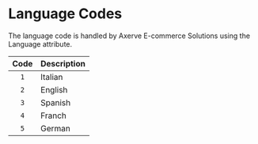 # Language Codes 

The language code is handled by Axerve E-commerce Solutions using the Language attribute. 

| Code | Description | 
| :--: | ----------- |
| `1`  | Italian | 
| `2`  | English | 
| `3`  | Spanish | 
| `4`  | Franch  | 
| `5`  | German  | 

